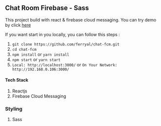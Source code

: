 
## Chat Room Firebase - Sass

This project build with react & firebase cloud messaging. You can try demo by click [here](https://chatku-ae945.firebaseapp.com/)

If you want start in you locally, you can follow this steps :
1. ``` git clone https://github.com/ferryal/chat-fcm.git ```
2. ``` cd chat-fcm ```
3. ``` npm install ``` or ``` yarn install ```
4. ``` npm start ``` or ``` yarn start ```
5. ``` Local: http://localhost:3000/ ``` or ``` On Your Network:  http://192.168.0.106:3000/ ```


#### Tech Stack
1. Reactjs
2. Firebase Cloud Messaging

### Styling
1. Sass

<!-- #### Routes
Method | URL | Detail
-------|-----|-------
GET | / | Get all users
GET | /post/id | Get posts each user by id
GET | /users/albums/id   |  Get albums each user by id
GET | /photos | Get all photos
GET | /posts/comments/id | Get comments each user post by id
POST | /posts/create | Post an article
POST | /comments| Post an comment
PUT | /comments/id | Put an comment
PUT | /posts/edit/id | Put an article

##### Note: the resource API will not be really created/updated/deleted on the server but it will be faked as if.

##### Note: If you want get all photos be patient cause over loaded [5000 items] -->
